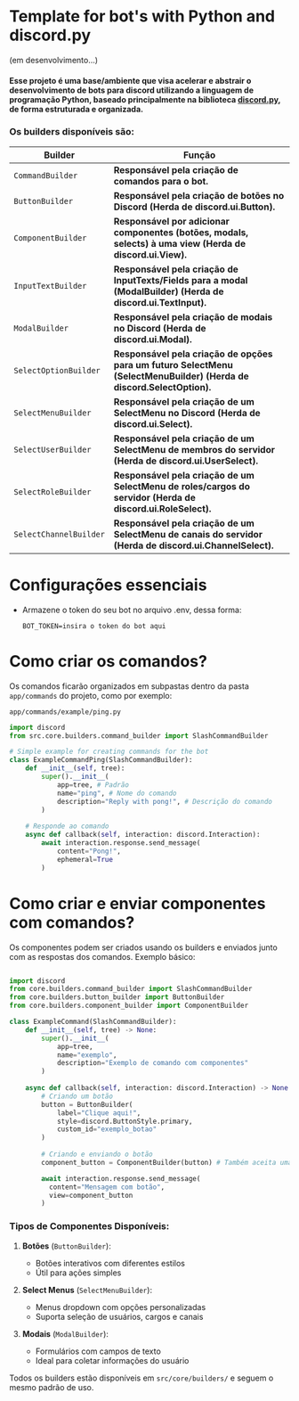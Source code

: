 # Template for bot's with Python and discord.py

(em desenvolvimento...)

#### Esse projeto é uma base/ambiente que visa acelerar e abstrair o desenvolvimento de bots para discord utilizando a linguagem de programação Python, baseado principalmente na biblioteca [discord.py](https://discordpy.readthedocs.io/en/stable/), de forma estruturada e organizada.

### Os builders disponíveis são:


| Builder                | Função                                                                                                                   |
| ---------------------- | -------------------------------------------------------------------------------------------------------------------------- |
| `CommandBuilder`       | **Responsável pela criação de comandos para o bot.**                                                                    |
| `ButtonBuilder`        | **Responsável pela criação de botões no Discord (Herda de discord.ui.Button).**                                        |
| `ComponentBuilder`     | **Responsável por adicionar componentes (botões, modals, selects) à uma view (Herda de discord.ui.View).**              |
| `InputTextBuilder`     | **Responsável pela criação de InputTexts/Fields para a modal (ModalBuilder) (Herda de discord.ui.TextInput).**          |
| `ModalBuilder`         | **Responsável pela criação de modais no Discord (Herda de discord.ui.Modal).**                                          |
| `SelectOptionBuilder`  | **Responsável pela criação de opções para um futuro SelectMenu (SelectMenuBuilder) (Herda de discord.SelectOption).** |
| `SelectMenuBuilder`    | **Responsável pela criação de um SelectMenu no Discord (Herda de discord.ui.Select).**                                  |
| `SelectUserBuilder`    | **Responsável pela criação de um SelectMenu de membros do servidor (Herda de discord.ui.UserSelect).**                  |
| `SelectRoleBuilder`    | **Responsável pela criação de um SelectMenu de roles/cargos do servidor (Herda de discord.ui.RoleSelect).**             |
| `SelectChannelBuilder` | **Responsável pela criação de um SelectMenu de canais do servidor (Herda de discord.ui.ChannelSelect).**                |

# Configurações essenciais

* Armazene o token do seu bot no arquivo .env, dessa forma:
  ````
  BOT_TOKEN=insira o token do bot aqui
  ````

# Como criar os comandos?

Os comandos ficarão organizados em subpastas dentro da pasta `app/commands` do projeto, como por exemplo:

`app/commands/example/ping.py`

````python
import discord 
from src.core.builders.command_builder import SlashCommandBuilder

# Simple example for creating commands for the bot
class ExampleCommandPing(SlashCommandBuilder):
    def __init__(self, tree):
        super().__init__(
            app=tree, # Padrão
            name="ping", # Nome do comando
            description="Reply with pong!", # Descrição do comando
        )
  
    # Responde ao comando
    async def callback(self, interaction: discord.Interaction):
        await interaction.response.send_message(
            content="Pong!",
            ephemeral=True
        )
````


# Como criar e enviar componentes com comandos?

Os componentes podem ser criados usando os builders e enviados junto com as respostas dos comandos. Exemplo básico:

```python

import discord
from core.builders.command_builder import SlashCommandBuilder
from core.builders.button_builder import ButtonBuilder
from core.builders.component_builder import ComponentBuilder

class ExampleCommand(SlashCommandBuilder):
    def __init__(self, tree) -> None:
        super().__init__(
            app=tree,
            name="exemplo",
            description="Exemplo de comando com componentes"
        )
  
    async def callback(self, interaction: discord.Interaction) -> None:
        # Criando um botão
        button = ButtonBuilder(
            label="Clique aqui!",
            style=discord.ButtonStyle.primary,
            custom_id="exemplo_botao"
        )
  
        # Criando e enviando o botão
        component_button = ComponentBuilder(button) # Também aceita uma lista([]) de de builders, como: [button1, button2]

        await interaction.response.send_message(
          content="Mensagem com botão",
          view=component_button
        )
```

### Tipos de Componentes Disponíveis:

1. **Botões** (`ButtonBuilder`):

   - Botões interativos com diferentes estilos
   - Útil para ações simples
2. **Select Menus** (`SelectMenuBuilder`):

   - Menus dropdown com opções personalizadas
   - Suporta seleção de usuários, cargos e canais
3. **Modais** (`ModalBuilder`):

   - Formulários com campos de texto
   - Ideal para coletar informações do usuário

Todos os builders estão disponíveis em `src/core/builders/` e seguem o mesmo padrão de uso.
